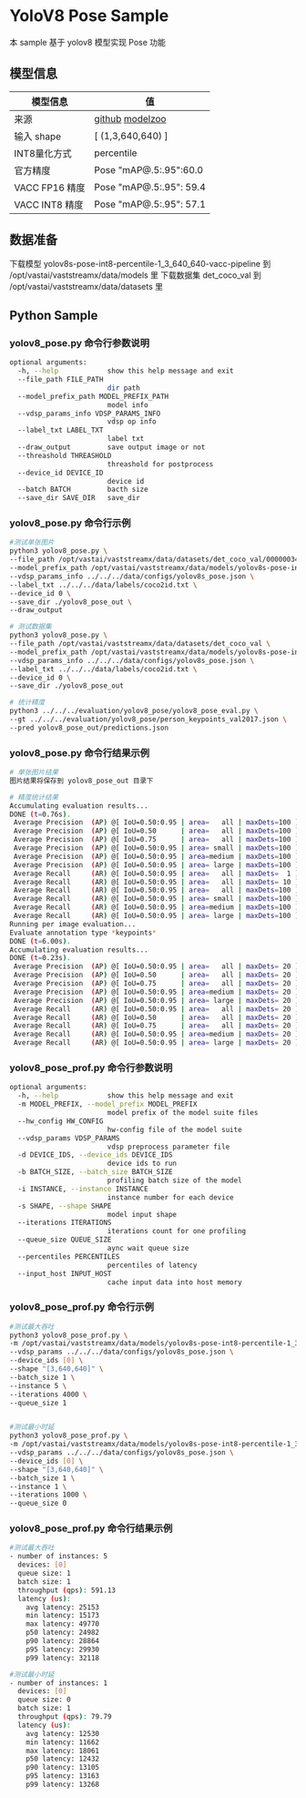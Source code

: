 # YoloV8 Pose Sample

本 sample 基于 yolov8 模型实现 Pose 功能

## 模型信息

| 模型信息       | 值                                                                                                                                              |
| -------------- | ----------------------------------------------------------------------------------------------------------------------------------------------- |
| 来源           | [github](https://github.com/ultralytics/ultralytics) [modelzoo](http://192.168.20.70/VastML/algorithm_modelzoo/-/tree/develop/pose/yolov8_pose) |
| 输入 shape     | [ (1,3,640,640) ]                                                                                                                               |
| INT8量化方式   | percentile                                                                                                                                      |
| 官方精度       | Pose "mAP@.5:.95":60.0                                                                                                                          |
| VACC FP16 精度 | Pose "mAP@.5:.95": 59.4                                                                                                                         |
| VACC INT8 精度 | Pose "mAP@.5:.95": 57.1                                                                                                                         |

## 数据准备

下载模型 yolov8s-pose-int8-percentile-1_3_640_640-vacc-pipeline 到 /opt/vastai/vaststreamx/data/models 里
下载数据集 det_coco_val 到 /opt/vastai/vaststreamx/data/datasets 里

## Python Sample

### yolov8_pose.py 命令行参数说明

```bash
optional arguments:
  -h, --help            show this help message and exit
  --file_path FILE_PATH
                        dir path
  --model_prefix_path MODEL_PREFIX_PATH
                        model info
  --vdsp_params_info VDSP_PARAMS_INFO
                        vdsp op info
  --label_txt LABEL_TXT
                        label txt
  --draw_output         save output image or not
  --threashold THREASHOLD
                        threashold for postprocess
  --device_id DEVICE_ID
                        device id
  --batch BATCH         bacth size
  --save_dir SAVE_DIR   save_dir
```

### yolov8_pose.py 命令行示例

```bash
#测试单张图片
python3 yolov8_pose.py \
--file_path /opt/vastai/vaststreamx/data/datasets/det_coco_val/000000342128.jpg \
--model_prefix_path /opt/vastai/vaststreamx/data/models/yolov8s-pose-int8-percentile-1_3_640_640-vacc-pipeline/mod \
--vdsp_params_info ../../../data/configs/yolov8s_pose.json \
--label_txt ../../../data/labels/coco2id.txt \
--device_id 0 \
--save_dir ./yolov8_pose_out \
--draw_output

# 测试数据集
python3 yolov8_pose.py \
--file_path /opt/vastai/vaststreamx/data/datasets/det_coco_val \
--model_prefix_path /opt/vastai/vaststreamx/data/models/yolov8s-pose-int8-percentile-1_3_640_640-vacc-pipeline/mod \
--vdsp_params_info ../../../data/configs/yolov8s_pose.json \
--label_txt ../../../data/labels/coco2id.txt \
--device_id 0 \
--save_dir ./yolov8_pose_out

# 统计精度
python3 ../../../evaluation/yolov8_pose/yolov8_pose_eval.py \
--gt ../../../evaluation/yolov8_pose/person_keypoints_val2017.json \
--pred yolov8_pose_out/predictions.json
```

### yolov8_pose.py 命令行结果示例

```bash
# 单张图片结果
图片结果将保存到 yolov8_pose_out 目录下

# 精度统计结果
Accumulating evaluation results...
DONE (t=0.76s).
 Average Precision  (AP) @[ IoU=0.50:0.95 | area=   all | maxDets=100 ] = 0.488
 Average Precision  (AP) @[ IoU=0.50      | area=   all | maxDets=100 ] = 0.650
 Average Precision  (AP) @[ IoU=0.75      | area=   all | maxDets=100 ] = 0.538
 Average Precision  (AP) @[ IoU=0.50:0.95 | area= small | maxDets=100 ] = 0.173
 Average Precision  (AP) @[ IoU=0.50:0.95 | area=medium | maxDets=100 ] = 0.672
 Average Precision  (AP) @[ IoU=0.50:0.95 | area= large | maxDets=100 ] = 0.799
 Average Recall     (AR) @[ IoU=0.50:0.95 | area=   all | maxDets=  1 ] = 0.194
 Average Recall     (AR) @[ IoU=0.50:0.95 | area=   all | maxDets= 10 ] = 0.515
 Average Recall     (AR) @[ IoU=0.50:0.95 | area=   all | maxDets=100 ] = 0.576
 Average Recall     (AR) @[ IoU=0.50:0.95 | area= small | maxDets=100 ] = 0.226
 Average Recall     (AR) @[ IoU=0.50:0.95 | area=medium | maxDets=100 ] = 0.765
 Average Recall     (AR) @[ IoU=0.50:0.95 | area= large | maxDets=100 ] = 0.868
Running per image evaluation...
Evaluate annotation type *keypoints*
DONE (t=6.00s).
Accumulating evaluation results...
DONE (t=0.23s).
 Average Precision  (AP) @[ IoU=0.50:0.95 | area=   all | maxDets= 20 ] = 0.570
 Average Precision  (AP) @[ IoU=0.50      | area=   all | maxDets= 20 ] = 0.847
 Average Precision  (AP) @[ IoU=0.75      | area=   all | maxDets= 20 ] = 0.630
 Average Precision  (AP) @[ IoU=0.50:0.95 | area=medium | maxDets= 20 ] = 0.500
 Average Precision  (AP) @[ IoU=0.50:0.95 | area= large | maxDets= 20 ] = 0.680
 Average Recall     (AR) @[ IoU=0.50:0.95 | area=   all | maxDets= 20 ] = 0.640
 Average Recall     (AR) @[ IoU=0.50      | area=   all | maxDets= 20 ] = 0.894
 Average Recall     (AR) @[ IoU=0.75      | area=   all | maxDets= 20 ] = 0.703
 Average Recall     (AR) @[ IoU=0.50:0.95 | area=medium | maxDets= 20 ] = 0.560
 Average Recall     (AR) @[ IoU=0.50:0.95 | area= large | maxDets= 20 ] = 0.752
```

### yolov8_pose_prof.py 命令行参数说明

```bash
optional arguments:
  -h, --help            show this help message and exit
  -m MODEL_PREFIX, --model_prefix MODEL_PREFIX
                        model prefix of the model suite files
  --hw_config HW_CONFIG
                        hw-config file of the model suite
  --vdsp_params VDSP_PARAMS
                        vdsp preprocess parameter file
  -d DEVICE_IDS, --device_ids DEVICE_IDS
                        device ids to run
  -b BATCH_SIZE, --batch_size BATCH_SIZE
                        profiling batch size of the model
  -i INSTANCE, --instance INSTANCE
                        instance number for each device
  -s SHAPE, --shape SHAPE
                        model input shape
  --iterations ITERATIONS
                        iterations count for one profiling
  --queue_size QUEUE_SIZE
                        aync wait queue size
  --percentiles PERCENTILES
                        percentiles of latency
  --input_host INPUT_HOST
                        cache input data into host memory
```

### yolov8_pose_prof.py 命令行示例

```bash
#测试最大吞吐
python3 yolov8_pose_prof.py \
-m /opt/vastai/vaststreamx/data/models/yolov8s-pose-int8-percentile-1_3_640_640-vacc-pipeline/mod \
--vdsp_params ../../../data/configs/yolov8s_pose.json \
--device_ids [0] \
--shape "[3,640,640]" \
--batch_size 1 \
--instance 5 \
--iterations 4000 \
--queue_size 1


#测试最小时延
python3 yolov8_pose_prof.py \
-m /opt/vastai/vaststreamx/data/models/yolov8s-pose-int8-percentile-1_3_640_640-vacc-pipeline/mod \
--vdsp_params ../../../data/configs/yolov8s_pose.json \
--device_ids [0] \
--shape "[3,640,640]" \
--batch_size 1 \
--instance 1 \
--iterations 1000 \
--queue_size 0
```

### yolov8_pose_prof.py 命令行结果示例

```bash
#测试最大吞吐
- number of instances: 5
  devices: [0]
  queue size: 1
  batch size: 1
  throughput (qps): 591.13
  latency (us):
    avg latency: 25153
    min latency: 15173
    max latency: 49770
    p50 latency: 24982
    p90 latency: 28864
    p95 latency: 29930
    p99 latency: 32118

#测试最小时延
- number of instances: 1
  devices: [0]
  queue size: 0
  batch size: 1
  throughput (qps): 79.79
  latency (us):
    avg latency: 12530
    min latency: 11662
    max latency: 18061
    p50 latency: 12432
    p90 latency: 13105
    p95 latency: 13163
    p99 latency: 13268
```
